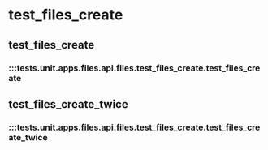 # test_files_create

## test_files_create

### :::tests.unit.apps.files.api.files.test_files_create.test_files_create

## test_files_create_twice

### :::tests.unit.apps.files.api.files.test_files_create.test_files_create_twice

